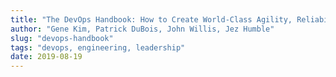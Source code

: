 ```yaml
---
title: "The DevOps Handbook: How to Create World-Class Agility, Reliability, and Security in Technology Organizations"
author: "Gene Kim, Patrick DuBois, John Willis, Jez Humble"
slug: "devops-handbook"
tags: "devops, engineering, leadership"
date: 2019-08-19
---
```

